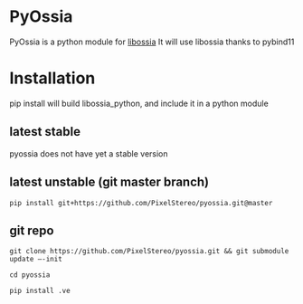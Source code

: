 # PyOssia
PyOssia is a python module for [libossia](http://github.com/OSSIA/libossia)
It will use libossia thanks to pybind11

# Installation

pip install will build libossia_python, and include it in a python module    

## latest stable
pyossia does not have yet a stable version

## latest unstable (git master branch)
`pip install git+https://github.com/PixelStereo/pyossia.git@master`

## git repo
`git clone https://github.com/PixelStereo/pyossia.git && git submodule update —-init`    

`cd pyossia     `    

`pip install .ve    `
